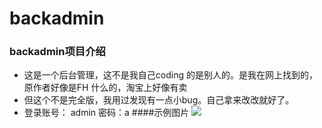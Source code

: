 # backadmin
### backadmin项目介绍
- 这是一个后台管理，这不是我自己coding 的是别人的。是我在网上找到的，原作者好像是FH 什么的，淘宝上好像有卖
- 但这个不是完全版，我用过发现有一点小bug。自己拿来改改就好了。
- 登录账号： admin  密码：a
####示例图片
![](http://lrshuai.top/upload/image/20170727/1501142269058087263.png)
